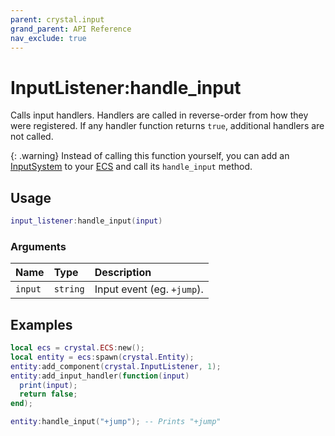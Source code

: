 ```yaml
---
parent: crystal.input
grand_parent: API Reference
nav_exclude: true
---
```


# InputListener:handle_input

Calls input handlers. Handlers are called in reverse-order from how they were registered. If any handler function returns `true`, additional handlers are not called.

{: .warning}
Instead of calling this function yourself, you can add an [InputSystem](input_system) to your [ECS](ecs) and call its `handle_input` method.

## Usage

```lua
input_listener:handle_input(input)
```

### Arguments

| Name    | Type     | Description                |
| :------ | :------- | :------------------------- |
| `input` | `string` | Input event (eg. `+jump`). |

## Examples

```lua
local ecs = crystal.ECS:new();
local entity = ecs:spawn(crystal.Entity);
entity:add_component(crystal.InputListener, 1);
entity:add_input_handler(function(input)
  print(input);
  return false;
end);

entity:handle_input("+jump"); -- Prints "+jump"
```
